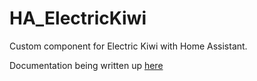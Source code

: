 # HA_ElectricKiwi
Custom component for Electric Kiwi with Home Assistant.

Documentation being written up [here](https://berserkir-wolf.github.io/HA_ElectricKiwi/)
